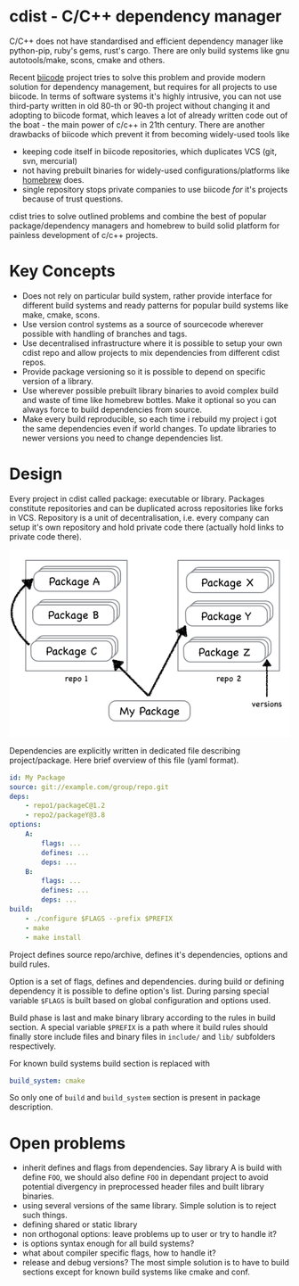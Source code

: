 
# cdist - C/C++ dependency manager

C/C++ does not have standardised and efficient dependency manager like python-pip, ruby's gems, rust's cargo. There are only build systems like gnu autotools/make, scons, cmake and others.

Recent [biicode](https://www.biicode.com) project tries to solve this problem and provide modern solution for dependency management, but requires for all projects to use biicode. In terms of software systems it's highly intrusive, you can not use third-party written in old 80-th or 90-th project without changing it and adopting to biicode format, which leaves a lot of already written code out of the boat - the main power of c/c++ in 21th century. There are another drawbacks of biicode which prevent it from becoming widely-used tools like

- keeping code itself in biicode repositories, which duplicates VCS (git, svn, mercurial)
- not having prebuilt binaries for widely-used configurations/platforms like [homebrew](http://brew.sh) does.
- single repository stops private companies to use biicode *for* it's projects because of  trust questions.

cdist tries to solve outlined problems and combine the best of popular package/dependency managers and homebrew to build solid platform for painless development of c/c++ projects.

# Key Concepts

- Does not rely on particular build system, rather provide interface for different build systems and ready patterns for popular build systems like make, cmake, scons.
- Use version control systems as a source of sourcecode wherever possible with handling of branches and tags.
- Use decentralised infrastructure where it is possible to setup your own cdist repo and allow projects to mix dependencies from different cdist repos.
- Provide package versioning so it is possible to depend on specific version of a library.
- Use wherever possible prebuilt library binaries to avoid complex build and waste of time like homebrew bottles. Make it optional so you can always force to build dependencies from source.
- Make every build reproducible, so each time i rebuild my project i got the same dependencies even if world changes. To update libraries to newer versions you need to change dependencies list.

# Design

Every project in cdist called package: executable or library. Packages constitute repositories and can be duplicated across repositories like forks in VCS. Repository is a unit of decentralisation, i.e. every company can setup it's own repository and hold private code there (actually hold links to private code there).

!["Dependency graph"](./images/depgraph.png)

Dependencies are explicitly written in dedicated file describing project/package. Here brief overview of this file (yaml format).

```yaml
id: My Package
source: git://example.com/group/repo.git
deps:
	- repo1/packageC@1.2
	- repo2/packageY@3.8
options:
	A:
		flags: ...
		defines: ...
		deps: ...
	B:
		flags: ...
		defines: ...
		deps: ...		
build:
	- ./configure $FLAGS --prefix $PREFIX
	- make
	- make install
```

Project defines source repo/archive, defines it's dependencies, options and build rules.

Option is a set of flags, defines and dependencies. during build or defining dependency it is possible to define option's list. During parsing special variable `$FLAGS` is built based on global configuration and options used.

Build phase is last and make binary library according to the rules in build section. A special variable `$PREFIX` is a path where it build rules should finally store include files and binary files in `include/` and `lib/` subfolders respectively.

For known build systems build section is replaced with
```yaml
build_system: cmake
```

So only one of `build` and `build_system` section is present in package description.

# Open problems

- inherit defines and flags from dependencies. Say library A is build with define `FOO`, we should also define `FOO` in dependant project to avoid potential divergency in preprocessed header files and built library binaries.
- using several versions of the same library. Simple solution is to reject such things.
- defining shared or static library
- non orthogonal options: leave problems up to user or try to handle it?
- is options syntax enough for all build systems?
- what about compiler specific flags, how to handle it?
- release and debug versions? The most simple solution is to have to build sections except for known build systems like cmake and conf.

